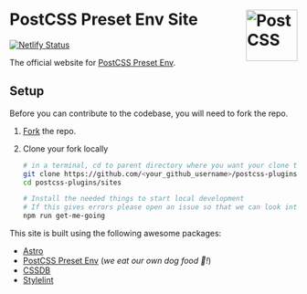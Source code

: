 # PostCSS Preset Env Site [<img src="https://postcss.github.io/postcss/logo.svg" alt="PostCSS" width="90" height="90" align="right">][postcss]

[![Netlify Status](https://api.netlify.com/api/v1/badges/3271603f-d6df-4efc-8d96-4cde07d13262/deploy-status)](https://app.netlify.com/sites/preset-env/deploys)

The official website for [PostCSS Preset Env].

## Setup

Before you can contribute to the codebase, you will need to fork the repo.

1. [Fork] the repo.
2. Clone your fork locally

   ```bash
   # in a terminal, cd to parent directory where you want your clone to be, then
   git clone https://github.com/<your_github_username>/postcss-plugins.git
   cd postcss-plugins/sites
   
   # Install the needed things to start local development
   # If this gives errors please open an issue so that we can look into it.
   npm run get-me-going
   ```

This site is built using the following awesome packages:

* [Astro]
* [PostCSS Preset Env] (_we eat our own dog food 🐶!_)
* [CSSDB]
* [Stylelint]

[PostCSS]: https://github.com/postcss/postcss
[PostCSS Preset Env]: https://github.com/csstools/postcss-plugins/tree/main/plugin-packs/postcss-preset-env
[Fork]: https://github.com/csstools/postcss-plugins/fork
[Astro]: https://astro.build/
[CSSDB]: https://github.com/csstools/cssdb
[Stylelint]: https://stylelint.io/
